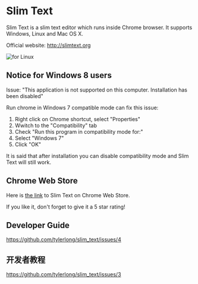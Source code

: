 # Slim Text

Slim Text is a slim text editor which runs inside Chrome browser. It supports Windows, Linux and Mac OS X.

Official website: http://slimtext.org

![for Linux](http://slimtext.org/images/linux.png)



## Notice for Windows 8 users

Issue: "This application is not supported on this computer. Installation has been disabled"

Run chrome in Windows 7 compatible mode can fix this issue:

1. Right click on Chrome shortcut, select "Properties"
2. Wwitch to the "Compatibility" tab
3. Check "Run this program in compatibility mode for:"
4. Select "Windows 7"
5. Click "OK"

It is said that after installation you can disable compatibility mode and Slim Text will still work.



## Chrome Web Store

Here is [the link](https://chrome.google.com/webstore/detail/slim-text/efgpjeojnoblodlofkhmhgghdfadmeoc) to Slim Text on Chrome Web Store.

If you like it, don't forget to give it a 5 star rating!



## Developer Guide

https://github.com/tylerlong/slim_text/issues/4



## 开发者教程

https://github.com/tylerlong/slim_text/issues/3
